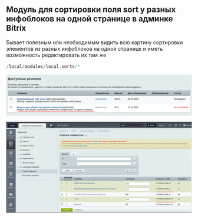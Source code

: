## Модуль для сортировки поля sort у разных инфоблоков на одной странице в админке Bitrix
Бывает полезным или необходимым видить всю картину сортировки элементов из разных инфоблоков на одной странице и иметь возможность редактировать их там же
```php
/local/modules/local.sorts/*
```  

![install modules](https://github.com/otolaa/local_sorts/blob/master/images/local_sorts/local_sorts_install.png?raw=true "install modules")

![local_sorts](https://github.com/otolaa/local_sorts/blob/master/images/local_sorts/local_sorts.png?raw=true "local_sorts")
